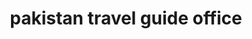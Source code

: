 ---
title: "pakistan travel guide office"
url: /karachi/pakistan-travel-guide-office/
shop: travel agency
---